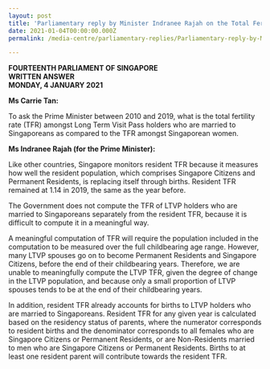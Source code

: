 ```yaml
---
layout: post
title: 'Parliamentary reply by Minister Indranee Rajah on the Total Fertility rate amongst Long-Term Visit Pass Holders'
date: 2021-01-04T00:00:00.000Z
permalink: /media-centre/parliamentary-replies/Parliamentary-reply-by-Minister-Indranee-Rajah-on-the-Total-Fertility-Rate-amongst-Long-Term-Visit-Pass-Holders

---
```



**FOURTEENTH PARLIAMENT OF SINGAPORE**  
**WRITTEN ANSWER**  
**MONDAY, 4 JANUARY 2021**  

**Ms Carrie Tan:**

To ask the Prime Minister between 2010 and 2019, what is the total fertility rate (TFR) amongst Long Term Visit Pass holders who are married to Singaporeans as compared to the TFR amongst Singaporean women.

**Ms Indranee Rajah (for the Prime Minister):**

Like other countries, Singapore monitors resident TFR because it measures how well the resident population, which comprises Singapore Citizens and Permanent Residents, is replacing itself through births. Resident TFR remained at 1.14 in 2019, the same as the year before.

The Government does not compute the TFR of LTVP holders who are married to Singaporeans separately from the resident TFR, because it is difficult to compute it in a meaningful way. 

A meaningful computation of TFR will require the population included in the computation to be measured over the full childbearing age range. However, many LTVP spouses go on to become Permanent Residents and Singapore Citizens, before the end of their childbearing years. Therefore, we are unable to meaningfully compute the LTVP TFR, given the degree of change in the LTVP population, and because only a small proportion of LTVP spouses tends to be at the end of their childbearing years.  

In addition, resident TFR already accounts for births to LTVP holders who are married to Singaporeans. Resident TFR for any given year is calculated based on the residency status of parents, where the numerator corresponds to resident births and the denominator corresponds to all females who are Singapore Citizens or Permanent Residents, or are Non-Residents married to men who are Singapore Citizens or Permanent Residents. Births to at least one resident parent will contribute towards the resident TFR.

